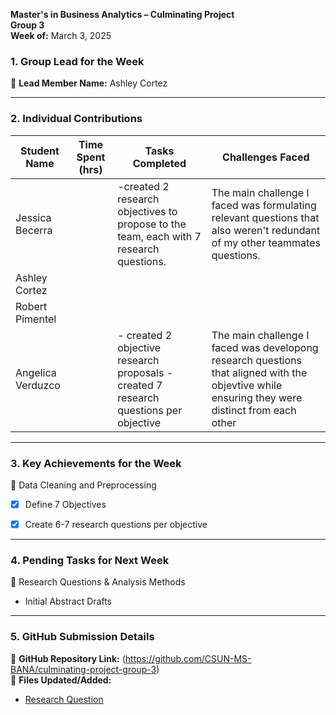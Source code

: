 

**Master's in Business Analytics – Culminating Project**  
**Group 3**  
**Week of:** March 3, 2025  

### 1. Group Lead for the Week
📌 **Lead Member Name:** Ashley Cortez

---

### 2. Individual Contributions
| **Student Name**  | **Time Spent (hrs)** | **Tasks Completed** | **Challenges Faced** |
|----------|----------|----------|----------|
| Jessica Becerra |  | -created 2 research objectives to propose to the team, each with 7 research questions. |The main challenge I faced was formulating relevant questions that also weren't redundant of my other teammates questions.|
| Ashley Cortez | | | |
| Robert Pimentel | | | |
| Angelica Verduzco | |- created 2 objective research proposals -created 7 research questions per objective |The main challenge I faced was developong research questions that aligned with the objevtive while ensuring they were distinct from each other |
---

### 3. Key Achievements for the Week

📌 Data Cleaning and Preprocessing
  - [x] Define 7 Objectives
  - [x] Create 6-7 research questions per objective

  

---

### 4. Pending Tasks for Next Week
📌 Research Questions & Analysis Methods
  - Initial Abstract Drafts

---

### 5. GitHub Submission Details
🔗 **GitHub Repository Link:** (https://github.com/CSUN-MS-BANA/culminating-project-group-3)  
📁 **Files Updated/Added:**  
-  [Research Question](https://github.com/CSUN-MS-BANA/culminating-project-group-3/blob/main/Week%205-6%20Deliverables/Group%203%20-%20Objectives%20and%20Research%20Questions.pdf)  
